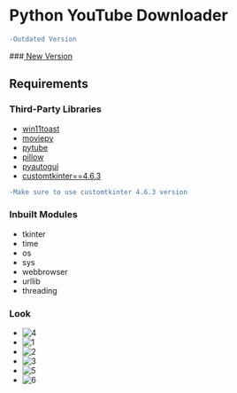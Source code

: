 # Python YouTube Downloader


```diff
-Outdated Version
```
###<a href="https://github.com/Thisal-D/PyTube-Downloader"> New Version </a>

## Requirements

### Third-Party Libraries
- [win11toast](https://pypi.org/project/win11toast/)
- [moviepy](https://pypi.org/project/moviepy/)
- [pytube](https://pypi.org/project/pytube/)
- [pillow](https://pypi.org/project/pillow/)
- [pyautogui](https://pypi.org/project/PyAutoGUI/)
- [customtkinter==4.6.3](https://pypi.org/project/customtkinter/4.6.3/)


```diff
-Make sure to use customtkinter 4.6.3 version
```
  

### Inbuilt Modules
- tkinter
- time
- os
- sys
- webbrowser
- urllib
- threading


### Look
- ![4](https://github.com/Thisal-D/Youtube-Downloader/assets/93121062/a98c3a52-f9e4-4467-9087-749ce1f81055)
- ![1](https://github.com/Thisal-D/Youtube-Downloader/assets/93121062/4de47abe-66d4-4131-ae8d-0671859836f6)
- ![2](https://github.com/Thisal-D/Youtube-Downloader/assets/93121062/c57e98c2-93cf-4d3b-a529-ce3f00a41aa3)
- ![3](https://github.com/Thisal-D/Youtube-Downloader/assets/93121062/d27db295-1686-479b-bf08-fd77578233f6)
- ![5](https://github.com/Thisal-D/Youtube-Downloader/assets/93121062/19307c06-37a0-49ce-85cb-ee6d38922d23)
- ![6](https://github.com/Thisal-D/Youtube-Downloader/assets/93121062/e08b3f3e-b7aa-42c5-9e71-769e37743621)
